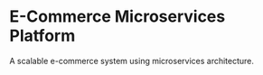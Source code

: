 # E-Commerce Microservices Platform

A scalable e-commerce system using microservices architecture.
